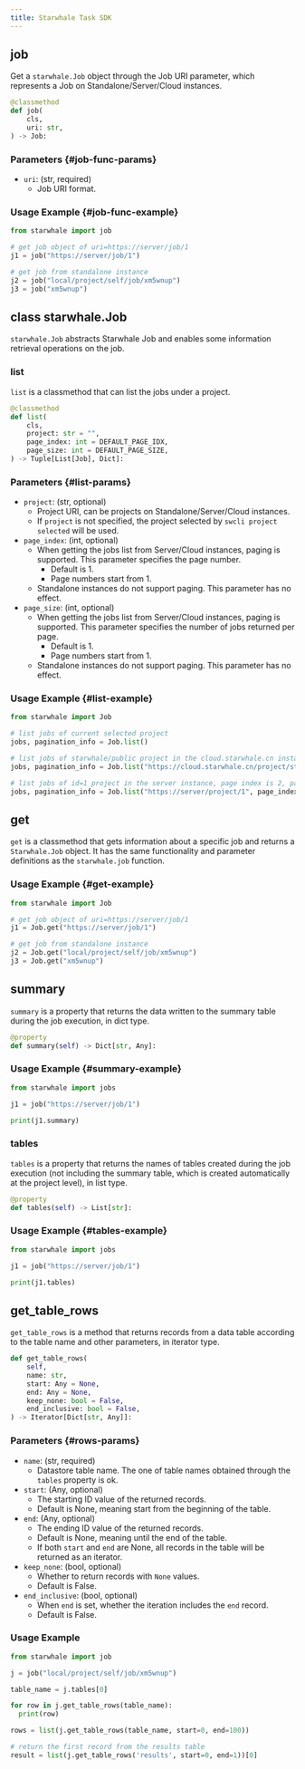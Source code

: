 ```yaml
---
title: Starwhale Task SDK
---
```


## job

Get a `starwhale.Job` object through the Job URI parameter, which represents a Job on Standalone/Server/Cloud instances.

```python
@classmethod
def job(
    cls,
    uri: str,
) -> Job:
```

### Parameters {#job-func-params}

- `uri`: (str, required)
  - Job URI format.

### Usage Example {#job-func-example}

```python
from starwhale import job

# get job object of uri=https://server/job/1
j1 = job("https://server/job/1")

# get job from standalone instance
j2 = job("local/project/self/job/xm5wnup")
j3 = job("xm5wnup")
```

## class starwhale.Job

`starwhale.Job` abstracts Starwhale Job and enables some information retrieval operations on the job.

### list

`list` is a classmethod that can list the jobs under a project.

```python
@classmethod
def list(
    cls,
    project: str = "",
    page_index: int = DEFAULT_PAGE_IDX,
    page_size: int = DEFAULT_PAGE_SIZE,
) -> Tuple[List[Job], Dict]:
```

### Parameters {#list-params}

- `project`: (str, optional)
  - Project URI, can be projects on Standalone/Server/Cloud instances.
  - If `project` is not specified, the project selected by `swcli project selected` will be used.
- `page_index`: (int, optional)
  - When getting the jobs list from Server/Cloud instances, paging is supported. This parameter specifies the page number.
    - Default is 1.
    - Page numbers start from 1.
  - Standalone instances do not support paging. This parameter has no effect.
- `page_size`: (int, optional)
  - When getting the jobs list from Server/Cloud instances, paging is supported. This parameter specifies the number of jobs returned per page.
    - Default is 1.
    - Page numbers start from 1.
  - Standalone instances do not support paging. This parameter has no effect.

### Usage Example {#list-example}

```python
from starwhale import Job

# list jobs of current selected project
jobs, pagination_info = Job.list()

# list jobs of starwhale/public project in the cloud.starwhale.cn instance
jobs, pagination_info = Job.list("https://cloud.starwhale.cn/project/starwhale:public")

# list jobs of id=1 project in the server instance, page index is 2, page size is 10
jobs, pagination_info = Job.list("https://server/project/1", page_index=2, page_size=10)
```

## get

`get` is a classmethod that gets information about a specific job and returns a `Starwhale.Job` object. It has the same functionality and parameter definitions as the `starwhale.job` function.

### Usage Example {#get-example}

```python
from starwhale import Job

# get job object of uri=https://server/job/1
j1 = Job.get("https://server/job/1")

# get job from standalone instance
j2 = Job.get("local/project/self/job/xm5wnup")
j3 = Job.get("xm5wnup")
```

## summary

`summary` is a property that returns the data written to the summary table during the job execution, in dict type.

```python
@property
def summary(self) -> Dict[str, Any]:
```

### Usage Example {#summary-example}

```python
from starwhale import jobs

j1 = job("https://server/job/1")

print(j1.summary)
```

### tables

`tables` is a property that returns the names of tables created during the job execution (not including the summary table, which is created automatically at the project level), in list type.

```python
@property
def tables(self) -> List[str]:
```

### Usage Example {#tables-example}

```python
from starwhale import jobs

j1 = job("https://server/job/1")

print(j1.tables)
```

## get_table_rows

`get_table_rows` is a method that returns records from a data table according to the table name and other parameters, in iterator type.

```python
def get_table_rows(
    self,
    name: str,
    start: Any = None,
    end: Any = None,
    keep_none: bool = False,
    end_inclusive: bool = False,
) -> Iterator[Dict[str, Any]]:
```

### Parameters {#rows-params}

- `name`: (str, required)
  - Datastore table name. The one of table names obtained through the `tables` property is ok.
- `start`: (Any, optional)
  - The starting ID value of the returned records.
  - Default is None, meaning start from the beginning of the table.
- `end`: (Any, optional)
  - The ending ID value of the returned records.
  - Default is None, meaning until the end of the table.
  - If both `start` and `end` are None, all records in the table will be returned as an iterator.
- `keep_none`: (bool, optional)
  - Whether to return records with `None` values.
  - Default is False.
- `end_inclusive`: (bool, optional)
  - When `end` is set, whether the iteration includes the `end` record.
  - Default is False.

### Usage Example

```python
from starwhale import job

j = job("local/project/self/job/xm5wnup")

table_name = j.tables[0]

for row in j.get_table_rows(table_name):
  print(row)

rows = list(j.get_table_rows(table_name, start=0, end=100))

# return the first record from the results table
result = list(j.get_table_rows('results', start=0, end=1))[0]
```
